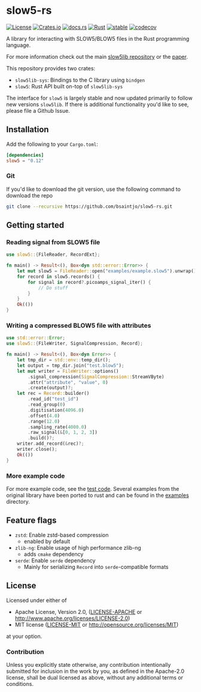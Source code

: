 # slow5-rs

[![License][license-badge]][license-url]
[![Crates.io][crates-badge]][crates-url]
[![docs.rs][docs-badge]][docs-url]
[![Rust][ci-badge]][ci-url]
[![stable][stability-badge]][stability-url]
[![codecov][codecov-badge]][codecov-url]

[license-badge]: https://img.shields.io/crates/l/slow5?style=flat-square
[license-url]: https://github.com/bsaintjo/slow5-rs#license
[crates-badge]: https://img.shields.io/crates/v/slow5?style=flat-square
[crates-url]: https://crates.io/crates/slow5
[docs-badge]: https://img.shields.io/docsrs/slow5?style=flat-square
[docs-url]: https://docs.rs/slow5
[ci-badge]: https://github.com/bsaintjo/slow5-rs/actions/workflows/rust.yml/badge.svg
[ci-url]: https://github.com/bsaintjo/slow5-rs/actions/workflows/rust.yml
[codecov-badge]: https://codecov.io/gh/bsaintjo/slow5-rs/branch/main/graph/badge.svg?token=MODXRVRNQ0
[codecov-url]: https://codecov.io/gh/bsaintjo/slow5-rs
[stability-badge]: https://img.shields.io/badge/stability-stable-green.svg
[stability-url]: http://github.com/badges/stability-badges
A library for interacting with SLOW5/BLOW5 files in the Rust programming language.

For more information check out the main [slow5lib repository](https://github.com/hasindu2008/slow5lib) or the [paper](https://doi.org/10.1038/s41587-021-01147-4).

This repository provides two crates:

- `slow5lib-sys`: Bindings to the C library using `bindgen`
- `slow5`: Rust API built on-top of `slow5lib-sys`

The interface for `slow5` is largely stable and now updated primarily to follow new versions `slow5lib`. If there is additional functionality you'd like to see, please file a Github Issue.

## Installation

Add the following to your `Cargo.toml`:

```toml
[dependencies]
slow5 = "0.12"
```

### Git

If you'd like to download the git version, use the following command to download the repo

```bash
git clone --recursive https://github.com/bsaintjo/slow5-rs.git
```

## Getting started

### Reading signal from SLOW5 file

```rust
use slow5::{FileReader, RecordExt};

fn main() -> Result<(), Box<dyn std::error::Error>> {
    let mut slow5 = FileReader::open("examples/example.slow5").unwrap();
    for record in slow5.records() {
        for signal in record?.picoamps_signal_iter() {
            // Do stuff
        }
    }
    Ok(())
}
```

### Writing a compressed BLOW5 file with attributes

```rust
use std::error::Error;
use slow5::{FileWriter, SignalCompression, Record};

fn main() -> Result<(), Box<dyn Error>> {
    let tmp_dir = std::env::temp_dir();
    let output = tmp_dir.join("test.blow5");
    let mut writer = FileWriter::options()
        .signal_compression(SignalCompression::StreamVByte)
        .attr("attribute", "value", 0)
        .create(output)?;
    let rec = Record::builder()
        .read_id("test_id")
        .read_group(0)
        .digitisation(4096.0)
        .offset(4.0)
        .range(12.0)
        .sampling_rate(4000.0)
        .raw_signal(&[0, 1, 2, 3])
        .build()?;
    writer.add_record(&rec)?;
    writer.close();
    Ok(())
}
```

### More example code

For more example code, see the [test code](tests/full.rs). Several examples from the original library have been ported to rust and can be found in the [examples](examples) directory.

## Feature flags

- `zstd`:       Enable zstd-based compression
  - enabled by default
- `zlib-ng`:    Enable usage of high performance zlib-ng
  - adds `cmake` dependency
- `serde`:      Enable `serde` dependency
  - Mainly for serializing `Record` into `serde`-compatible formats

## License

Licensed under either of

- Apache License, Version 2.0, ([LICENSE-APACHE](LICENSE-APACHE) or <http://www.apache.org/licenses/LICENSE-2.0>)
- MIT license ([LICENSE-MIT](LICENSE-MIT) or <http://opensource.org/licenses/MIT>)

at your option.

### Contribution

Unless you explicitly state otherwise, any contribution intentionally submitted
for inclusion in the work by you, as defined in the Apache-2.0 license, shall be dual licensed as above, without any
additional terms or conditions.

